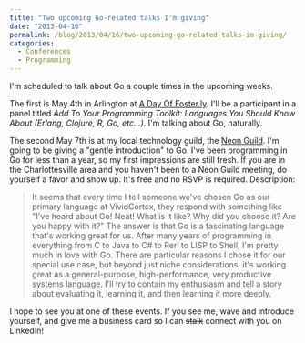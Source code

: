 ```yaml
---
title: "Two upcoming Go-related talks I'm giving"
date: "2013-04-16"
permalink: /blog/2013/04/16/two-upcoming-go-related-talks-im-giving/
categories:
  - Conferences
  - Programming
---
```


I'm scheduled to talk about Go a couple times in the upcoming weeks.



The first is May 4th in Arlington at [A Day Of Foster.ly][1]. I'll be a participant in a panel titled *Add To Your Programming Toolkit: Languages You Should Know About (Erlang, Clojure, R, Go, etc&#8230;)*. I'm talking about Go, naturally.



The second May 7th is at my local technology guild, the [Neon Guild][2]. I'm going to be giving a "gentle introduction" to Go. I've been programming in Go for less than a year, so my first impressions are still fresh. If you are in the Charlottesville area and you haven't been to a Neon Guild meeting, do yourself a favor and show up. It's free and no RSVP is required. Description:



> It seems that every time I tell someone we've chosen Go as our primary language at VividCortex, they respond with something like "I've heard about Go! Neat! What is it like? Why did you choose it? Are you happy with it?" The answer is that Go is a fascinating language that's working great for us. After many years of programming in everything from C to Java to C# to Perl to LISP to Shell, I'm pretty much in love with Go. There are particular reasons I chose it for our special use case, but beyond just niche considerations, it's working great as a general-purpose, high-performance, very productive systems language. I'll try to contain my enthusiasm and tell a story about evaluating it, learning it, and then learning it more deeply.

I hope to see you at one of these events. If you see me, wave and introduce yourself, and give me a business card so I can <s>stalk</s> connect with you on LinkedIn!



 [1]: http://www.dayoffosterly.com/

 [2]: http://neonguild.org/

